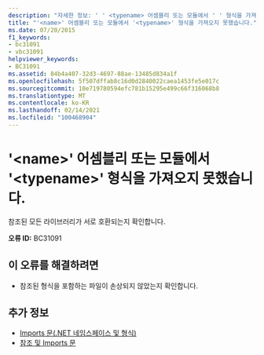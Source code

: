 ```yaml
---
description: "자세한 정보: ' ' <typename> 어셈블리 또는 모듈에서 ' ' 형식을 가져오지 <name> 못했습니다."
title: "'<name>' 어셈블리 또는 모듈에서 '<typename>' 형식을 가져오지 못했습니다."
ms.date: 07/20/2015
f1_keywords:
- bc31091
- vbc31091
helpviewer_keywords:
- BC31091
ms.assetid: 84b4a407-32d3-4697-88ae-13485d834a1f
ms.openlocfilehash: 5f507dffab8c16d0d2840022caea1453fe5e017c
ms.sourcegitcommit: 10e719780594efc781b15295e499c66f316068b8
ms.translationtype: MT
ms.contentlocale: ko-KR
ms.lasthandoff: 02/14/2021
ms.locfileid: "100468904"
---
```

# <a name="import-of-type-typename-from-assembly-or-module-name-failed"></a>'\<name>' 어셈블리 또는 모듈에서 '\<typename>' 형식을 가져오지 못했습니다.

참조된 모든 라이브러리가 서로 호환되는지 확인합니다.  
  
 **오류 ID:** BC31091  
  
## <a name="to-correct-this-error"></a>이 오류를 해결하려면  
  
- 참조된 형식을 포함하는 파일이 손상되지 않았는지 확인합니다.  
  
## <a name="see-also"></a>추가 정보

- [Imports 문(.NET 네임스페이스 및 형식)](../language-reference/statements/imports-statement-net-namespace-and-type.md)
- [참조 및 Imports 문](../programming-guide/program-structure/references-and-the-imports-statement.md)
